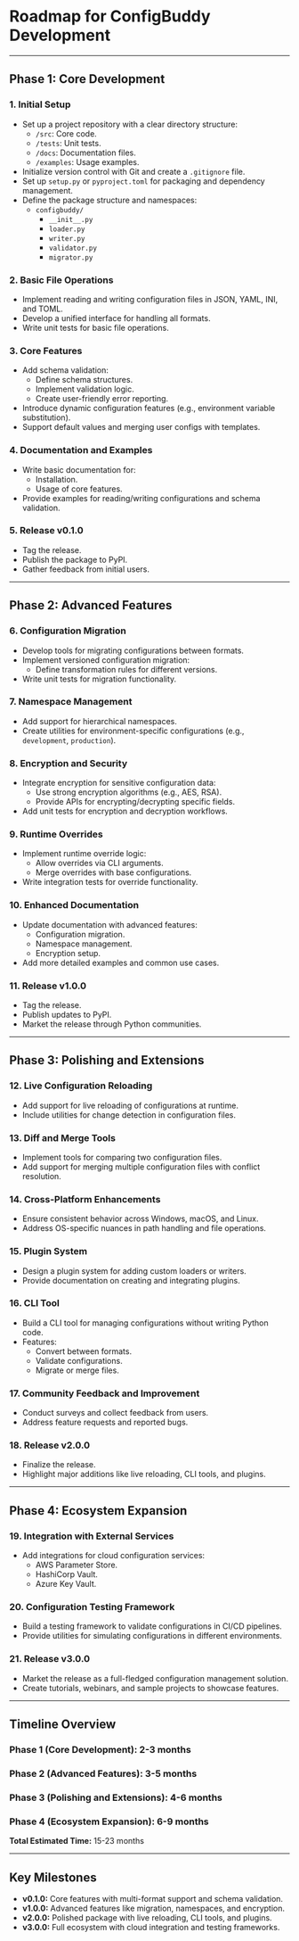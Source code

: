 # **Roadmap for ConfigBuddy Development**

---

## **Phase 1: Core Development**

### 1. **Initial Setup**
- Set up a project repository with a clear directory structure:
  - `/src`: Core code.
  - `/tests`: Unit tests.
  - `/docs`: Documentation files.
  - `/examples`: Usage examples.
- Initialize version control with Git and create a `.gitignore` file.
- Set up `setup.py` or `pyproject.toml` for packaging and dependency management.
- Define the package structure and namespaces:
  - `configbuddy/`
    - `__init__.py`
    - `loader.py`
    - `writer.py`
    - `validator.py`
    - `migrator.py`

### 2. **Basic File Operations**
- Implement reading and writing configuration files in JSON, YAML, INI, and TOML.
- Develop a unified interface for handling all formats.
- Write unit tests for basic file operations.

### 3. **Core Features**
- Add schema validation:
  - Define schema structures.
  - Implement validation logic.
  - Create user-friendly error reporting.
- Introduce dynamic configuration features (e.g., environment variable substitution).
- Support default values and merging user configs with templates.

### 4. **Documentation and Examples**
- Write basic documentation for:
  - Installation.
  - Usage of core features.
- Provide examples for reading/writing configurations and schema validation.

### 5. **Release v0.1.0**
- Tag the release.
- Publish the package to PyPI.
- Gather feedback from initial users.

---

## **Phase 2: Advanced Features**

### 6. **Configuration Migration**
- Develop tools for migrating configurations between formats.
- Implement versioned configuration migration:
  - Define transformation rules for different versions.
- Write unit tests for migration functionality.

### 7. **Namespace Management**
- Add support for hierarchical namespaces.
- Create utilities for environment-specific configurations (e.g., `development`, `production`).

### 8. **Encryption and Security**
- Integrate encryption for sensitive configuration data:
  - Use strong encryption algorithms (e.g., AES, RSA).
  - Provide APIs for encrypting/decrypting specific fields.
- Add unit tests for encryption and decryption workflows.

### 9. **Runtime Overrides**
- Implement runtime override logic:
  - Allow overrides via CLI arguments.
  - Merge overrides with base configurations.
- Write integration tests for override functionality.

### 10. **Enhanced Documentation**
- Update documentation with advanced features:
  - Configuration migration.
  - Namespace management.
  - Encryption setup.
- Add more detailed examples and common use cases.

### 11. **Release v1.0.0**
- Tag the release.
- Publish updates to PyPI.
- Market the release through Python communities.

---

## **Phase 3: Polishing and Extensions**

### 12. **Live Configuration Reloading**
- Add support for live reloading of configurations at runtime.
- Include utilities for change detection in configuration files.

### 13. **Diff and Merge Tools**
- Implement tools for comparing two configuration files.
- Add support for merging multiple configuration files with conflict resolution.

### 14. **Cross-Platform Enhancements**
- Ensure consistent behavior across Windows, macOS, and Linux.
- Address OS-specific nuances in path handling and file operations.

### 15. **Plugin System**
- Design a plugin system for adding custom loaders or writers.
- Provide documentation on creating and integrating plugins.

### 16. **CLI Tool**
- Build a CLI tool for managing configurations without writing Python code.
- Features:
  - Convert between formats.
  - Validate configurations.
  - Migrate or merge files.

### 17. **Community Feedback and Improvement**
- Conduct surveys and collect feedback from users.
- Address feature requests and reported bugs.

### 18. **Release v2.0.0**
- Finalize the release.
- Highlight major additions like live reloading, CLI tools, and plugins.

---

## **Phase 4: Ecosystem Expansion**

### 19. **Integration with External Services**
- Add integrations for cloud configuration services:
  - AWS Parameter Store.
  - HashiCorp Vault.
  - Azure Key Vault.

### 20. **Configuration Testing Framework**
- Build a testing framework to validate configurations in CI/CD pipelines.
- Provide utilities for simulating configurations in different environments.

### 21. **Release v3.0.0**
- Market the release as a full-fledged configuration management solution.
- Create tutorials, webinars, and sample projects to showcase features.

---

## **Timeline Overview**

### **Phase 1 (Core Development):** 2-3 months  
### **Phase 2 (Advanced Features):** 3-5 months  
### **Phase 3 (Polishing and Extensions):** 4-6 months  
### **Phase 4 (Ecosystem Expansion):** 6-9 months  

**Total Estimated Time:** 15-23 months

---

## **Key Milestones**
- **v0.1.0:** Core features with multi-format support and schema validation.
- **v1.0.0:** Advanced features like migration, namespaces, and encryption.
- **v2.0.0:** Polished package with live reloading, CLI tools, and plugins.
- **v3.0.0:** Full ecosystem with cloud integration and testing frameworks.

